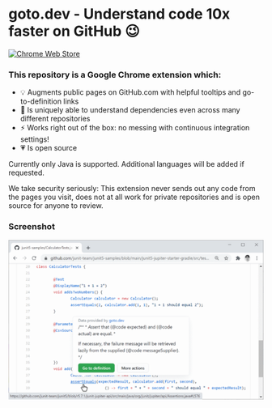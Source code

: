 # goto.dev - Understand code 10x faster on GitHub 😉

[![Chrome Web Store](https://img.shields.io/chrome-web-store/v/mdcamhfkgghpkikjmenaehohapnkegja)](https://chrome.google.com/webstore/detail/gotodev/mdcamhfkgghpkikjmenaehohapnkegja)

### This repository is a Google Chrome extension which:
* 💡 Augments public pages on GitHub.com with helpful tooltips and go-to-definition links
* 💪 Is uniquely able to understand dependencies even across many different repositories
* ⚡ Works right out of the box: no messing with continuous integration settings!
* 💗 Is open source

Currently only Java is supported. Additional languages will be added if requested.

We take security seriously: This extension never sends out any code from the pages you visit, does not at all work for private repositories and is open source for anyone to review.

### Screenshot
![goto.dev tooltip screenshot](screenshot.png)

